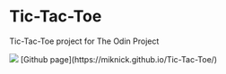 # Tic-Tac-Toe
Tic-Tac-Toe project for The Odin Project

<img src="https://hizliresim.com/SCYN3I">
[Github page](https://miknick.github.io/Tic-Tac-Toe/)
